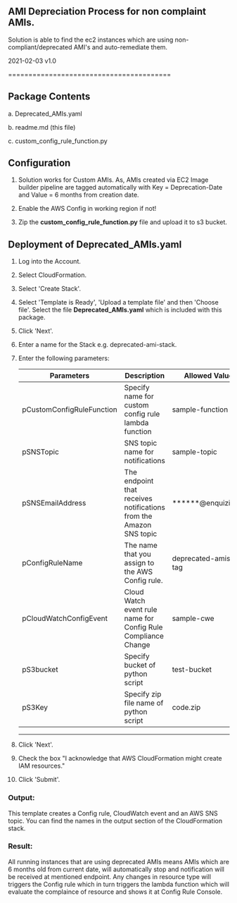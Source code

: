 ## AMI Depreciation Process for non complaint AMIs.

Solution is able to find the ec2 instances which are using non-compliant/deprecated AMI's and auto-remediate them.

2021-02-03 v1.0

======================================== 

## Package Contents
a. Deprecated_AMIs.yaml 

b. readme.md (this file)

c. custom_config_rule_function.py



## Configuration
1. Solution works for Custom AMIs. As, AMIs created via EC2 Image builder pipeline are tagged automatically with Key = Deprecation-Date and Value = 6 months from creation date. 

2. Enable the AWS Config in working region if not!  

3. Zip the **custom_config_rule_function.py** file and upload it to s3 bucket.

## Deployment of Deprecated_AMIs.yaml

1. Log into the Account.

2. Select CloudFormation.

3. Select 'Create Stack'.

4. Select 'Template is Ready', 'Upload a template file' and then 'Choose file'. Select the file **Deprecated_AMIs.yaml** which is included with this package.

5. Click 'Next'.

6. Enter a name for the Stack e.g. deprecated-ami-stack.

7. Enter the following parameters: 

    |Parameters|Description|Allowed Values|
    -----------|------------|---------------|
    |pCustomConfigRuleFunction|Specify name for custom config rule lambda function|sample-function|
    |pSNSTopic|SNS topic name for notifications|sample-topic|
    |pSNSEmailAddress|The endpoint that receives notifications from the Amazon SNS topic|******@enquizit.com|
    |pConfigRuleName|The name that you assign to the AWS Config rule.|deprecated-amis-by-tag|
    |pCloudWatchConfigEvent|Cloud Watch event rule name for Config Rule Compliance Change|sample-cwe|
    |pS3bucket|Specify bucket of python script|test-bucket|
    |pS3Key|Specify zip file name of python script|code.zip|
    ----------------------------------------------------------------------------------

8. Click 'Next'.

9. Check the box "I acknowledge that AWS CloudFormation might create IAM resources."

10. Click 'Submit'.

### Output: 

This template creates a Config rule, CloudWatch event and an AWS SNS topic. You can find the names in the output section of the CloudFormation stack.

### Result:

All running instances that are using deprecated AMIs means AMIs which are 6 months old from current date, will automatically stop and notification will be received at mentioned endpoint. Any changes in resource type will triggers the Config rule which in turn triggers the lambda function which will evaluate the complaince of resource and shows it at Config Rule Console.

